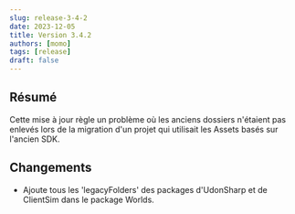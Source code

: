 ```yaml
---
slug: release-3-4-2
date: 2023-12-05
title: Version 3.4.2
authors: [momo]
tags: [release]
draft: false
---
```

## Résumé

Cette mise à jour règle un problème où les anciens dossiers n'étaient pas enlevés lors de la migration d'un projet qui utilisait les Assets basés sur l'ancien SDK.

<!--truncate-->

## Changements

* Ajoute tous les 'legacyFolders' des packages d'UdonSharp et de ClientSim dans le package Worlds.